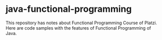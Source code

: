# java-functional-programming

This repository has notes about Functional Programming Course of Platzi. Here are code samples with the features of Functional Programming of Java.
